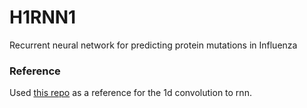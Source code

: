 # H1RNN1
Recurrent neural network for predicting protein mutations in Influenza

### Reference
Used [this repo](https://gist.github.com/spro/c87cc706625b8a54e604fb1024106556)
as a reference for the 1d convolution to rnn.
